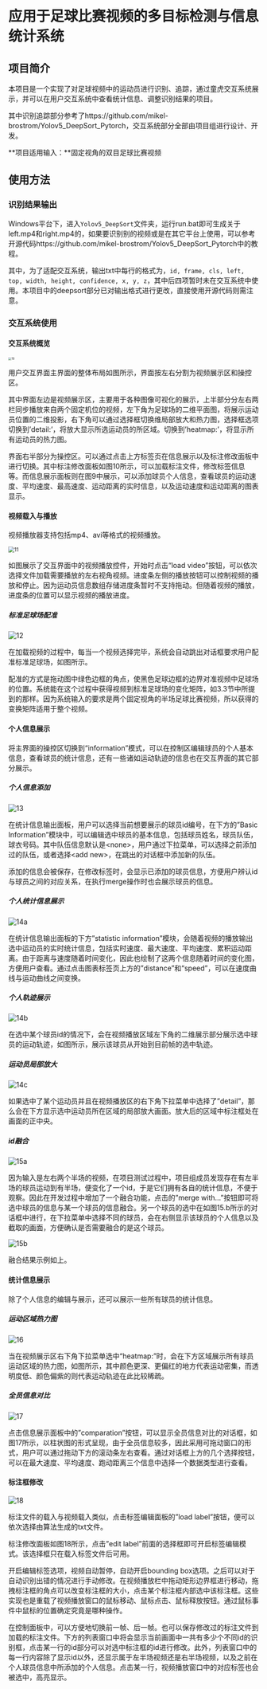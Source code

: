 # 应用于足球比赛视频的多目标检测与信息统计系统

## 项目简介

本项目是一个实现了对足球视频中的运动员进行识别、追踪，通过童虎交互系统展示，并可以在用户交互系统中查看统计信息、调整识别结果的项目。

其中识别追踪部分参考了https://github.com/mikel-brostrom/Yolov5_DeepSort_Pytorch，交互系统部分全部由项目组进行设计、开发。

**项目适用输入：**固定视角的双目足球比赛视频 

## 使用方法

### 识别结果输出

Windows平台下，进入`Yolov5_DeepSort`文件夹，运行run.bat即可生成关于left.mp4和right.mp4的，如果要识别别的视频或是在其它平台上使用，可以参考开源代码https://github.com/mikel-brostrom/Yolov5_DeepSort_Pytorch中的教程。

其中，为了适配交互系统，输出txt中每行的格式为，`id, frame, cls, left, top, width, height, confidence, x, y, z`，其中后四项暂时未在交互系统中使用。本项目中的deepsort部分已对输出格式进行更改，直接使用开源代码则需注意。

### 交互系统使用

#### 交互系统概览

<img src=".\pic\10.png" alt="10" style="zoom:40%;" />

用户交互界面主界面的整体布局如图所示，界面按左右分割为视频展示区和操控区。

其中界面左边是视频展示区，主要用于各种图像可视化的展示，上半部分分左右两栏同步播放来自两个固定机位的视频，左下角为足球场的二维平面图，将展示运动员位置的二维投影，右下角可以通过选择框切换维局部放大和热力图，选择框选项切换到’detail:’，将放大显示所选运动员的所区域。切换到’heatmap:’，将显示所有运动员的热力图。

界面右半部分为操控区。可以通过点击上方标签页在信息展示以及标注修改面板中进行切换。其中标注修改面板如图10所示，可以加载标注文件，修改标签信息等。而信息展示面板则在图9中展示，可以添加球员个人信息，查看球员的运动速度、平均速度、最高速度、运动距离的实时信息，以及运动速度和运动距离的图表显示。

#### 视频载入与播放

视频播放器支持包括mp4、avi等格式的视频播放。

<img src=".\pic\11.png" alt="11" style="zoom:75%;" />

如图展示了交互界面中的视频播放控件，开始时点击“load video”按钮，可以依次选择文件加载需要播放的左右视角视频。进度条左侧的播放按钮可以控制视频的播放和停止。因为运动员信息数组存储进度条暂时不支持拖动。但随着视频的播放，进度条的位置可以显示视频的播放进度。

##### 标准足球场配准

![12](.\pic\12.png)

在加载视频的过程中，每当一个视频选择完毕，系统会自动跳出对话框要求用户配准标准足球场，如图所示。

配准的方式是拖动图中绿色边框的角点，使黑色足球边框的边界对准视频中足球场的位置。系统能在这个过程中获得视频到标准足球场的变化矩阵，如3.3节中所提到的那样。因为系统输入的要求是两个固定视角的半场足球比赛视频，所以获得的变换矩阵适用于整个视频。

#### 个人信息展示

将主界面的操控区切换到“information”模式，可以在控制区编辑球员的个人基本信息，查看球员的统计信息，还有一些诸如运动轨迹的信息也在交互界面的其它部分展示。

##### 个人信息添加

![13](.\pic\13.png)

在统计信息输出面板，用户可以选择当前想要展示的球员id编号，在下方的”Basic Information”模块中，可以编辑选中球员的基本信息，包括球员姓名，球员队伍，球衣号码。其中队伍信息默认是\<none\>，用户通过下拉菜单，可以选择之前添加过的队伍，或者选择\<add new\>，在跳出的对话框中添加新的队伍。

添加的信息会被保存，在修改标签时，会显示已添加的球员信息，方便用户辨认id与球员之间的对应关系，在执行merge操作时也会展示球员的信息。

##### 个人统计信息展示

![14a](.\pic\14-a.png)

在统计信息输出面板的下方”statistic information”模块，会随着视频的播放输出选中运动员的实时统计信息，包括实时速度、最大速度、平均速度、累积运动距离。由于距离与速度随着时间变化，因此也绘制了这两个信息随着时间的变化图，方便用户查看。通过点击图表标签页上方的”distance”和“speed”，可以在速度曲线与运动曲线之间变换。

##### 个人轨迹展示

![14b](.\pic\14-b.png)

在选中某个球员id的情况下，会在视频播放区域左下角的二维展示部分展示选中球员的运动轨迹，如图所示，展示该球员从开始到目前帧的选中轨迹。

##### 运动员局部放大

![14c](.\pic\14-c.png)

如果选中了某个运动员并且在视频播放区的右下角下拉菜单中选择了”detail”，那么会在下方显示选中运动员所在区域的局部放大画面。放大后的区域中标注框处在画面的正中央。

##### id融合

![15a](.\pic\15-b.png)

因为输入是左右两个半场的视频，在项目测试过程中，项目组成员发现存在有左半场的球员运动到有半场，便变化了一个id，于是它们拥有各自的统计信息，不便于观察。因此在开发过程中增加了一个融合功能，点击的”merge with…”按钮即可将选中球员的信息与某一个球员的信息融合。另一个球员的选中在如图15.b所示的对话框中进行，在下拉菜单中选择不同的球员，会在右侧显示该球员的个人信息以及截取的画面，方便确认是否需要融合的是这个球员。

![15b](.\pic\15-a.png)

融合结果示例如上。

#### 统计信息展示

除了个人信息的编辑与展示，还可以展示一些所有球员的统计信息。

##### 运动区域热力图

![16](.\pic\16.png)

当在视频展示区右下角下拉菜单选中“heatmap:”时，会在下方区域展示所有球员运动区域的热力图，如图所示，其中颜色更深、更偏红的地方代表运动密集，而透明度低、颜色偏紫的则代表运动轨迹在此比较稀疏。

##### 全员信息对比

![17](.\pic\17.png)

点击信息展示面板中的”comparation”按钮，可以显示全员信息对比的对话框，如图17所示，以柱状图的形式呈现，由于全员信息较多，因此采用可拖动窗口的形式，用户可以通过拖动下方的滚动条左右查看。通过对话框上方的几个选择按钮，可以在最大速度、平均速度、跑动距离三个信息中选择一个数据类型进行查看。

#### 标注框修改

![18](.\pic\18.png)

标注文件的载入与视频载入类似，点击标签编辑面板的”load label”按钮，便可以依次选择由算法生成的txt文件。

标注修改面板如图18所示，点击”edit label”前面的选择框即可开启标签编辑模式。该选择框只在载入标签文件后可用。

开启编辑标签选项，视频自动暂停，自动开启bounding box选项。之后可以对于自动识别出错的情况进行手动修改。在视频播放栏中拖动矩形边界框进行移动，拖拽标注框的角点可以改变标注框的大小，点击某个标注框内部选中该标注框。这些实现也是重载了视频播放窗口的鼠标移动、鼠标点击、鼠标释放按钮。通过鼠标事件中鼠标的位置确定究竟是哪种操作。

在控制面板中，可以方便地切换前一帧、后一帧。也可以保存修改过的标注文件到加载的标注文件。下方的列表窗口中将会显示当前画面中一共有多少个不同id的识别框，点击某一行的id部分可以对选中标注框的id进行修改。此外，列表窗口中的每一行内容除了显示id以外，还显示属于左半场视频还是右半场视频，以及之前在个人球员信息中所添加的个人信息。点击某一行，视频播放窗口中的对应标签也会被选中，高亮显示。

